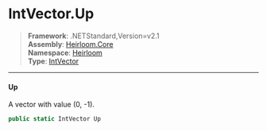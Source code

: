 # IntVector.Up

> **Framework**: .NETStandard,Version=v2.1  
> **Assembly**: [Heirloom.Core][0]  
> **Namespace**: [Heirloom][0]  
> **Type**: [IntVector][1]  

--------------------------------------------------------------------------------

#### Up

A vector with value (0, -1).

```cs
public static IntVector Up
```

[0]: ../Heirloom.Core.md
[1]: Heirloom.IntVector.md
